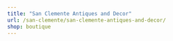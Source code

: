 ```yaml
---
title: "San Clemente Antiques and Decor"
url: /san-clemente/san-clemente-antiques-and-decor/
shop: boutique
---
```

